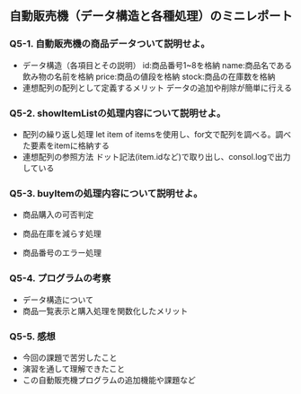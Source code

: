 ## 自動販売機（データ構造と各種処理）のミニレポート
### Q5-1. 自動販売機の商品データついて説明せよ。
* データ構造（各項目とその説明）
  id:商品番号1~8を格納
  name:商品名である飲み物の名前を格納
  price:商品の値段を格納
  stock:商品の在庫数を格納
* 連想配列の配列として定義するメリット
  データの追加や削除が簡単に行える
### Q5-2. showItemListの処理内容について説明せよ。
* 配列の繰り返し処理
  let item of itemsを使用し、for文で配列を調べる。調べた要素をitemに格納する
* 連想配列の参照方法
  ドット記法(item.idなど)で取り出し、consol.logで出力している
### Q5-3. buyItemの処理内容について説明せよ。
* 商品購入の可否判定
  
* 商品在庫を減らす処理
* 商品番号のエラー処理
### Q5-4. プログラムの考察
* データ構造について
* 商品一覧表示と購入処理を関数化したメリット
### Q5-5. 感想
* 今回の課題で苦労したこと
* 演習を通して理解できたこと
* この自動販売機プログラムの追加機能や課題など
